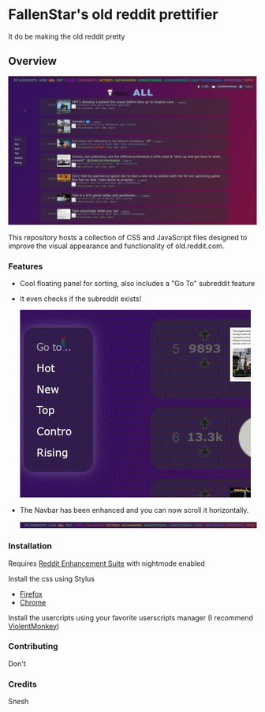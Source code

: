 # FallenStar's old reddit prettifier

It do be making the old reddit pretty

## Overview

![](resources/Overview.png)

This repository hosts a collection of CSS and JavaScript files designed to improve the visual appearance and functionality of old.reddit.com.

### Features

-   Cool floating panel for sorting, also includes a "Go To" subreddit feature
-   It even checks if the subreddit exists!

    ![](resources/Panel.gif)

-   The Navbar has been enhanced and you can now scroll it horizontally.

    ![](resources/Navbar.gif)

### Installation

Requires [Reddit Enhancement Suite](https://redditenhancementsuite.com/) with nightmode enabled

Install the css using Stylus

-   [Firefox](https://addons.mozilla.org/en-US/firefox/addon/styl-us/)
-   [Chrome](https://chromewebstore.google.com/detail/stylus/clngdbkpkpeebahjckkjfobafhncgmne)

Install the usercripts using your favorite userscripts manager (I recommend [ViolentMonkey](https://violentmonkey.github.io/))

### Contributing

Don't

### Credits

Snesh

